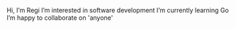 Hi, I’m Regi
I’m interested in software development
I’m currently learning Go
I’m happy to collaborate on 'anyone'

<!---
regiwitanto/regiwitanto is a ✨ special ✨ repository because its `README.md` (this file) appears on your GitHub profile.
You can click the Preview link to take a look at your changes.
--->
